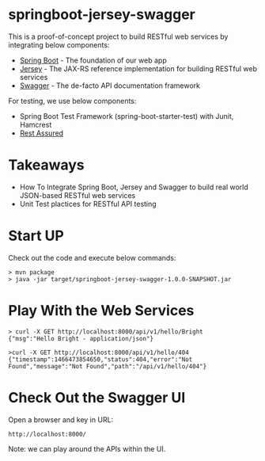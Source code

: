 # springboot-jersey-swagger

This is a proof-of-concept project to build RESTful web services by integrating below components:
 - [Spring Boot](http://projects.spring.io/spring-boot/) - The foundation of our web app
 - [Jersey](https://jersey.java.net/) - The JAX-RS reference implementation for building RESTful web services
 - [Swagger](https://github.com/swagger-api/swagger-ui) - The de-facto API documentation framework

For testing, we use below components:
 - Spring Boot Test Framework (spring-boot-starter-test) with Junit, Hamcrest
 - [Rest Assured](https://github.com/rest-assured/rest-assured)


# Takeaways
 - How To Integrate Spring Boot, Jersey and Swagger to build real world JSON-based RESTful web services
 - Unit Test plactices for RESTful API testing
 
# Start UP
Check out the code and execute below commands:
```
> mvn package
> java -jar target/springboot-jersey-swagger-1.0.0-SNAPSHOT.jar
```

# Play With the Web Services
```
> curl -X GET http://localhost:8000/api/v1/hello/Bright
{"msg":"Hello Bright - application/json"}

>curl -X GET http://localhost:8000/api/v1/hello/404
{"timestamp":1466473854650,"status":404,"error":"Not Found","message":"Not Found","path":"/api/v1/hello/404"}
```

# Check Out the Swagger UI
Open a browser and key in URL:
```
http://localhost:8000/
```
Note: we can play around the APIs within the UI.